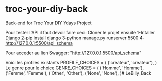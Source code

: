 # troc-your-diy-back
Back-end for Troc Your DIY Ydays Project

Pour tester l'API il faut devoir faire ceci:
Cloner le projet ensuite
    1-Intaller Django
    2-pip install django
    3-python manage.py runserver 5500
    4-http://127.0.0.1:5500/api_schema

Pour acceder au lien Swagger: "http://127.0.0.1:5500/api_schema"

Voici les profiles existants
    PROFILE_CHOICES = (
        ('createur', 'createur'),
        )
Le genre pour le choice 
    GENRE_CHOICES = (
        ('Homme', 'Homme'),
        ('Femme', 'Femme'),
        ('Other', 'Other'),
        ('None', 'None'),
        )# LeBilly_Back
